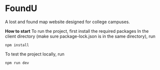 # FoundU
A lost and found map website designed for college campuses.

**How to start**
To run the project, first install the required packages
In the client directory (make sure package-lock.json is in the same directory), run

    npm install
To test the project locally, run

    npm run dev
